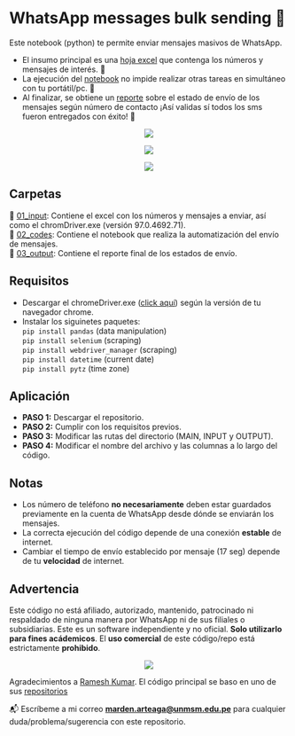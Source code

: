 # WhatsApp messages bulk sending 📩

Este notebook (python) te permite enviar mensajes masivos de WhatsApp.  

* El insumo principal es una [hoja excel](https://github.com/braulio-arteaga/WhatsApp-messages-bulk-sending/blob/main/01_input/list.xlsx) que contenga los números y mensajes de interés. 📝
* La ejecución del [notebook](https://github.com/braulio-arteaga/WhatsApp-messages-bulk-sending/blob/main/02_codes/01_send_wsp_selenium.ipynb) no impide realizar otras tareas en simultáneo con tu portátil/pc. 🤗 
* Al finalizar, se obtiene un [reporte](https://github.com/braulio-arteaga/WhatsApp-messages-bulk-sending/blob/main/03_output/report_send_wsp_30-01-22.xlsx) sobre el estado de envío de los mensajes según número de contacto ¡Así validas sí todos los sms fueron entregados con éxito! 💯  

<p align="center">
  <img src="https://c.tenor.com/O29iHtSG6OsAAAAC/jim-carrey-jim-carrey-typing.gif"/>
</p>

<p align="center">
  <img src="https://dilooapp.files.wordpress.com/2016/06/funny-jim-carrey-typing-gif-picture.gif"/>
</p>

<p align="center">
  <img src="https://c.tenor.com/HjnuCt2vyuEAAAAC/typing-jim-carrey.gif"/>
</p>


## Carpetas
📁 [01_input](https://github.com/braulio-arteaga/WhatsApp-messages-bulk-sending/tree/main/01_input): Contiene el excel con los números y mensajes a enviar, así como el chromDriver.exe (versión 97.0.4692.71).  
📁 [02_codes](https://github.com/braulio-arteaga/WhatsApp-messages-bulk-sending/tree/main/02_codes): Contiene el notebook que realiza la automatización del envío de mensajes.  
📁 [03_output](https://github.com/braulio-arteaga/WhatsApp-messages-bulk-sending/tree/main/03_output): Contiene el reporte final de los estados de envío.

## Requisitos   
* Descargar el chromeDriver.exe ([click aquí](https://chromedriver.chromium.org/downloads)) según la versión de tu navegador chrome. 
* Instalar los siguinetes paquetes:  
`pip install pandas`  (data manipulation)  
`pip install selenium`  (scraping)    
`pip install webdriver_manager`  (scraping)  
`pip install datetime` (current date)  
`pip install pytz` (time zone)

## Aplicación
* **PASO 1:** Descargar el repositorio.  
* **PASO 2:** Cumplir con los requisitos previos.  
* **PASO 3:** Modificar las rutas del directorio (MAIN, INPUT y OUTPUT).  
* **PASO 4:** Modificar el nombre del archivo y las columnas a lo largo del código.


## Notas
* Los número de teléfono **no necesariamente** deben estar guardados previamente en la cuenta de WhatsApp desde dónde se enviarán los mensajes.  
* La correcta ejecución del código depende de una conexión **estable** de internet.  
* Cambiar el tiempo de envío establecido por mensaje (17 seg) depende de tu **velocidad** de internet.


## Advertencia
Este código no está afiliado, autorizado, mantenido, patrocinado ni respaldado de ninguna manera por WhatsApp ni de sus filiales o subsidiarias. Este es un software independiente y no oficial. **Solo utilizarlo para fines acádemicos**. El **uso comercial** de este código/repo está estrictamente **prohibido**. 


<p align="center">
  <img src="https://c.tenor.com/WKWonIB6gjIAAAAC/police-siren-siren.gif"/>
</p>



Agradecimientos a [Ramesh Kumar](https://github.com/inforkgodara). El código principal se baso en uno de sus [repositorios](https://github.com/inforkgodara/whatsapp-bulk-messages-without-saving-contacts)  

📬 Escríbeme a mi correo **marden.arteaga@unmsm.edu.pe** para cualquier duda/problema/sugerencia con este repositorio.  
 



